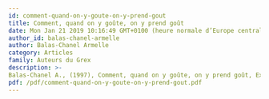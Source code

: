 ```yaml
---
id: comment-quand-on-y-goute-on-y-prend-gout
title: Comment, quand on y goûte, on y prend goût
date: Mon Jan 21 2019 10:16:49 GMT+0100 (heure normale d’Europe centrale)
author_id: balas-chanel-armelle
author: Balas-Chanel Armelle
category: Articles
family: Auteurs du Grex
description: >-
Balas-Chanel A., (1997), Comment, quand on y goûte, on y prend goût, Expliciter n° 21, p. 11 - 12. 
pdf: /pdf/comment-quand-on-y-goute-on-y-prend-gout.pdf
---
```

